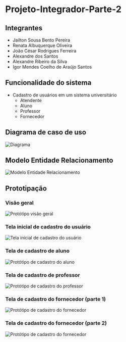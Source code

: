# Projeto-Integrador-Parte-2

## Integrantes
- Jailton Sousa Bento Pereira
- Renata Albuquerque Oliveira
- João César Rodrigues Ferreira
- Alexandre dos Santos
- Alexandre Ribeiro da Silva
- Igor Mendes Coelho de Araújo Santos

## Funcionalidade do sistema
- Cadastro de usuários em um sistema universitário
  - Atendente
  - Aluno
  - Professor
  - Fornecedor

## Diagrama de caso de uso
![Diagrama](https://github.com/228141/Projeto-Integrador-Parte-2/assets/106827722/17cc96f9-7df6-413e-afa5-bf553db12a9a)

## Modelo Entidade Relacionamento
![Modelo Entidade Relacionamento](https://github.com/228141/Projeto-Integrador-Parte-2/assets/106827722/2f276dd7-3d83-4372-be3d-ec08f082b649)

## Prototipação

### Visão geral
![Protótipo visão geral](https://github.com/228141/Projeto-Integrador-Parte-2/assets/106827722/a6155b4c-feaa-4d7d-8be8-849c77891b4b)

### Tela inicial de cadastro do usuário
![Tela inicial de cadastro do usuário](https://github.com/228141/Projeto-Integrador-Parte-2/assets/106827722/1d547b58-4595-4578-9220-ed2b39c56b85)

### Tela de cadastro de aluno
![Protótipo de cadastro do aluno](https://github.com/228141/Projeto-Integrador-Parte-2/assets/106827722/fc7baec2-7cb8-4caf-8d5f-9733dc2b0a6b)

### Tela de cadastro de professor
![Protótipo de cadastro do professor](https://github.com/228141/Projeto-Integrador-Parte-2/assets/106827722/618afe43-45d8-44d8-a3f9-82488e9012d6)

### Tela de cadastro do fornecedor (parte 1)
![Protótipo de cadastro do fornecedor](https://github.com/228141/Projeto-Integrador-Parte-2/assets/106827722/67113ca9-edf1-4247-9afe-7d7ef08bb264)

### Tela de cadastro do fornecedor (parte 2)
![Protótipo de cadastro do fornecedor](https://github.com/228141/Projeto-Integrador-Parte-2/assets/106827722/ca2399e3-119c-4117-b5ac-a4fbfb4826c0)
